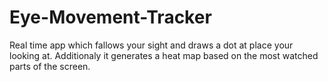 # Eye-Movement-Tracker
Real time app which fallows your sight and draws a dot at place your looking at. Additionaly it generates a heat map based on the most watched parts of the screen.
